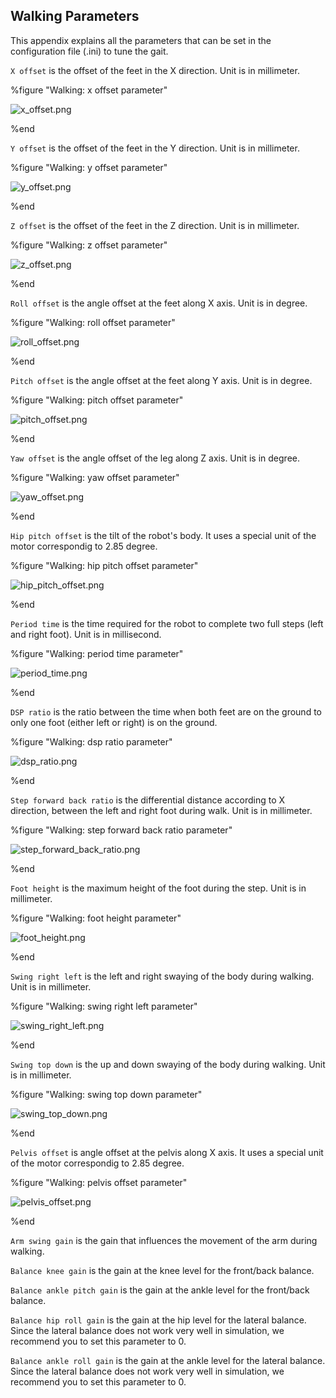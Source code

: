 ## Walking Parameters

This appendix explains all the parameters that can be set in the configuration file (.ini) to tune the gait.

`X offset` is the offset of the feet in the X direction.
Unit is in millimeter.

%figure "Walking: x offset parameter"

![x_offset.png](images/x_offset.png)

%end

`Y offset` is the offset of the feet in the Y direction.
Unit is in millimeter.

%figure "Walking: y offset parameter"

![y_offset.png](images/y_offset.png)

%end

`Z offset` is the offset of the feet in the Z direction.
Unit is in millimeter.

%figure "Walking: z offset parameter"

![z_offset.png](images/z_offset.png)

%end

`Roll offset` is the angle offset at the feet along X axis.
Unit is in degree.

%figure "Walking: roll offset parameter"

![roll_offset.png](images/roll_offset.png)

%end

`Pitch offset` is the angle offset at the feet along Y axis.
Unit is in degree.

%figure "Walking: pitch offset parameter"

![pitch_offset.png](images/pitch_offset.png)

%end

`Yaw offset` is the angle offset of the leg along Z axis.
Unit is in degree.

%figure "Walking: yaw offset parameter"

![yaw_offset.png](images/yaw_offset.png)

%end

`Hip pitch offset` is the tilt of the robot's body.
It uses a special unit of the motor correspondig to 2.85 degree.

%figure "Walking: hip pitch offset parameter"

![hip_pitch_offset.png](images/hip_pitch_offset.png)

%end

`Period time` is the time required for the robot to complete two full steps (left and right foot).
Unit is in millisecond.

%figure "Walking: period time parameter"

![period_time.png](images/period_time.png)

%end

`DSP ratio` is the ratio between the time when both feet are on the ground to only one foot (either left or right) is on the ground.

%figure "Walking: dsp ratio parameter"

![dsp_ratio.png](images/dsp_ratio.png)

%end

`Step forward back ratio` is the differential distance according to X direction, between the left and right foot during walk.
Unit is in millimeter.

%figure "Walking: step forward back ratio parameter"

![step_forward_back_ratio.png](images/step_forward_back_ratio.png)

%end

`Foot height` is the maximum height of the foot during the step.
Unit is in millimeter.

%figure "Walking: foot height parameter"

![foot_height.png](images/foot_height.png)

%end

`Swing right left` is the left and right swaying of the body during walking.
Unit is in millimeter.

%figure "Walking: swing right left parameter"

![swing_right_left.png](images/swing_right_left.png)

%end

`Swing top down` is the up and down swaying of the body during walking.
Unit is in millimeter.

%figure "Walking: swing top down parameter"

![swing_top_down.png](images/swing_top_down.png)

%end

`Pelvis offset` is angle offset at the pelvis along X axis.
It uses a special unit of the motor correspondig to 2.85 degree.

%figure "Walking: pelvis offset parameter"

![pelvis_offset.png](images/pelvis_offset.png)

%end

`Arm swing gain` is the gain that influences the movement of the arm during walking.

`Balance knee gain` is the gain at the knee level for the front/back balance.

`Balance ankle pitch gain` is the gain at the ankle level for the front/back balance.

`Balance hip roll gain` is the gain at the hip level for the lateral balance.
Since the lateral balance does not work very well in simulation, we recommend you to set this parameter to 0.

`Balance ankle roll gain` is the gain at the ankle level for the lateral balance.
Since the lateral balance does not work very well in simulation, we recommend you to set this parameter to 0.
